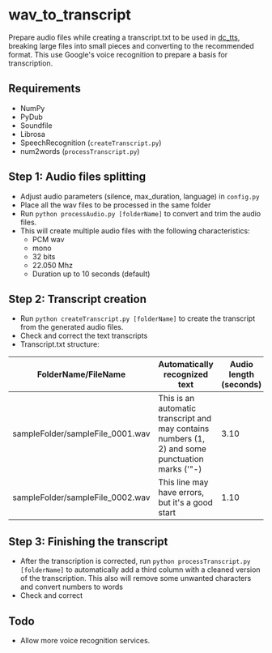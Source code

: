 # wav_to_transcript

Prepare audio files while creating a transcript.txt to be used in [dc_tts](https://github.com/Kyubyong/dc_tts), breaking large files into small pieces and converting to the recommended format. This use Google's voice recognition to prepare a basis for transcription.

## Requirements
* NumPy
* PyDub
* Soundfile
* Librosa
* SpeechRecognition (`createTranscript.py`)
* num2words (`processTranscript.py`)

## Step 1: Audio files splitting 
* Adjust audio parameters (silence, max_duration, language) in `config.py`
* Place all the wav files to be processed in the same folder
* Run `python processAudio.py [folderName]` to convert and trim the audio files.
* This will create multiple audio files with the following characteristics:
    * PCM wav
    * mono
    * 32 bits
    * 22.050 Mhz
    * Duration up to 10 seconds (default)

## Step 2: Transcript creation
* Run `python createTranscript.py [folderName]` to create the transcript from the generated audio files.
* Check and correct the text transcripts
* Transcript.txt structure:

| FolderName/FileName                  | Automatically recognized text   | Audio length (seconds)
| --------------------- | -------------------------------  | ------------------ 
| sampleFolder/sampleFile_0001.wav   | This is an automatic transcript and may contains numbers (1, 2) and some punctuation marks ('"-) | 3.10
| sampleFolder/sampleFile_0002.wav   | This line may have errors, but it's a good start | 1.10 



## Step 3: Finishing the transcript
* After the transcription is corrected, run `python processTranscript.py [folderName]` to automatically add a third column with a cleaned version of the transcription. This also will remove some unwanted characters and convert numbers to words
* Check and correct

## Todo
- Allow more voice recognition services.